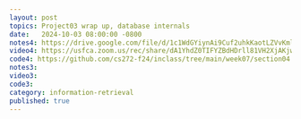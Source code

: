 ```yaml
---
layout: post
topics: Project03 wrap up, database internals
date:   2024-10-03 08:00:00 -0800
notes4: https://drive.google.com/file/d/1c1WdGYiynAi9Cuf2uhkKaotLZVvKml9H/view?usp=sharing
video4: https://usfca.zoom.us/rec/share/dA1YhdZ0TIFYZBdHDrll81VH2XjAKjw65w6ZX4-2h_-ZSK6yURs_efNwiM6lEVJP.-C9fmJ1Gxzu4MOIj
code4: https://github.com/cs272-f24/inclass/tree/main/week07/section04
notes3: 
video3: 
code3: 
category: information-retrieval
published: true
---
```

